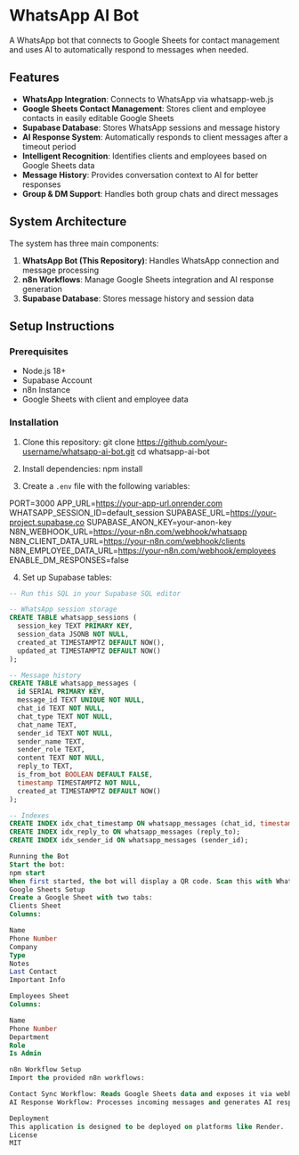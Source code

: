 # WhatsApp AI Bot

A WhatsApp bot that connects to Google Sheets for contact management and uses AI to automatically respond to messages when needed.

## Features

- **WhatsApp Integration**: Connects to WhatsApp via whatsapp-web.js
- **Google Sheets Contact Management**: Stores client and employee contacts in easily editable Google Sheets
- **Supabase Database**: Stores WhatsApp sessions and message history
- **AI Response System**: Automatically responds to client messages after a timeout period
- **Intelligent Recognition**: Identifies clients and employees based on Google Sheets data
- **Message History**: Provides conversation context to AI for better responses
- **Group & DM Support**: Handles both group chats and direct messages

## System Architecture

The system has three main components:

1. **WhatsApp Bot (This Repository)**: Handles WhatsApp connection and message processing
2. **n8n Workflows**: Manage Google Sheets integration and AI response generation
3. **Supabase Database**: Stores message history and session data

## Setup Instructions

### Prerequisites

- Node.js 18+
- Supabase Account
- n8n Instance
- Google Sheets with client and employee data

### Installation

1. Clone this repository:
git clone https://github.com/your-username/whatsapp-ai-bot.git
cd whatsapp-ai-bot

2. Install dependencies:
npm install

3. Create a `.env` file with the following variables:

PORT=3000
APP_URL=https://your-app-url.onrender.com
WHATSAPP_SESSION_ID=default_session
SUPABASE_URL=https://your-project.supabase.co
SUPABASE_ANON_KEY=your-anon-key
N8N_WEBHOOK_URL=https://your-n8n.com/webhook/whatsapp
N8N_CLIENT_DATA_URL=https://your-n8n.com/webhook/clients
N8N_EMPLOYEE_DATA_URL=https://your-n8n.com/webhook/employees
ENABLE_DM_RESPONSES=false

4. Set up Supabase tables:
```sql
-- Run this SQL in your Supabase SQL editor

-- WhatsApp session storage
CREATE TABLE whatsapp_sessions (
  session_key TEXT PRIMARY KEY,
  session_data JSONB NOT NULL,
  created_at TIMESTAMPTZ DEFAULT NOW(),
  updated_at TIMESTAMPTZ DEFAULT NOW()
);

-- Message history
CREATE TABLE whatsapp_messages (
  id SERIAL PRIMARY KEY,
  message_id TEXT UNIQUE NOT NULL,
  chat_id TEXT NOT NULL,
  chat_type TEXT NOT NULL,
  chat_name TEXT,
  sender_id TEXT NOT NULL,
  sender_name TEXT,
  sender_role TEXT,
  content TEXT NOT NULL,
  reply_to TEXT,
  is_from_bot BOOLEAN DEFAULT FALSE,
  timestamp TIMESTAMPTZ NOT NULL,
  created_at TIMESTAMPTZ DEFAULT NOW()
);

-- Indexes
CREATE INDEX idx_chat_timestamp ON whatsapp_messages (chat_id, timestamp DESC);
CREATE INDEX idx_reply_to ON whatsapp_messages (reply_to);
CREATE INDEX idx_sender_id ON whatsapp_messages (sender_id);

Running the Bot
Start the bot:
npm start
When first started, the bot will display a QR code. Scan this with WhatsApp to authenticate.
Google Sheets Setup
Create a Google Sheet with two tabs:
Clients Sheet
Columns:

Name
Phone Number
Company
Type
Notes
Last Contact
Important Info

Employees Sheet
Columns:

Name
Phone Number
Department
Role
Is Admin

n8n Workflow Setup
Import the provided n8n workflows:

Contact Sync Workflow: Reads Google Sheets data and exposes it via webhooks
AI Response Workflow: Processes incoming messages and generates AI responses

Deployment
This application is designed to be deployed on platforms like Render.
License
MIT
